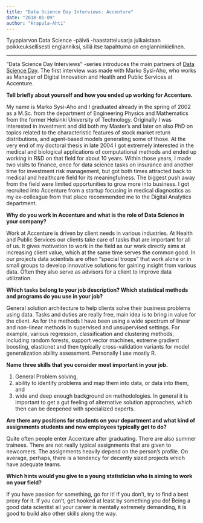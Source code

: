 ```yaml
---
title: "Data Science Day Interviews: Accenture"
date: "2018-01-09"
author: "Krapula-Ahti"
---
```


Tyyppiarvon Data Science -päivä -haastattelusarja julkaistaan poikkeuksellisesti englanniksi, sillä itse tapahtuma on englanninkielinen.

* * *

”Data Science Day Interviews” -series introduces the main partners of [Data Science Day](https://www.facebook.com/events/321228351687625/). The first interview was made with Marko Sysi-Aho, who works as Manager of Digital Innovation and Health and Public Services at Accenture.

**Tell briefly about yourself and how you ended up working for Accenture.**

My name is Marko Sysi-Aho and I graduated already in the spring of 2002 as a M.Sc. from the department of Engineering Physics and Mathematics from the former Helsinki University of Technology. Originally I was interested in investment and did both my Master’s and later on also PhD on topics related to the characteristic features of stock market return distributions, and agent-based models generating some of those. At the very end of my doctoral thesis in late 2004 I got extremely interested in the medical and biological applications of computational methods and ended up working in R&D on that field for about 10 years. Within those years, I made two visits to finance, once for data science tasks on insurance and another time for investment risk management, but got both times attracted back to medical and healthcare field for its meaningfulness. The biggest push away from the field were limited opportunities to grow more into business. I got recruited into Accenture from a startup focusing in medical diagnostics as my ex-colleague from that place recommended me to the Digital Analytics department.

**Why do you work in Accenture and what is the role of Data Science in your company?**

Work at Accenture is driven by client needs in various industries. At Health and Public Services our clients take care of tasks that are important for all of us. It gives motivation to work in the field as our work directly aims at increasing client value, which at the same time serves the common good. In our projects data scientists are often “special troops” that work alone or in small groups to develop innovative solutions for gaining insight from various data. Often they also serve as advisors for a client to improve data utilization.

**Which tasks belong to your job description? Which statistical methods and programs do you use in your job?**

General solution architecture to help clients solve their business problems using data. Tasks and duties are really free, main idea is to bring in value for the client. As for the methods I have been using a wide spectrum of linear and non-linear methods in supervised and unsupervised settings. For example, various regression, classification and clustering methods, including random forests, support vector machines, extreme gradient boosting, elasticnet and then typically cross-validation variants for model generalization ability assessment. Personally I use mostly R.

**Name three skills that you consider most important in your job.**

1) General Problem solving,
2) ability to identify problems and map them into data, or data into them, and
3) wide and deep enough background on methodologies. In general it is important to get a gut feeling of alternative solution approaches, which then can be deepened with specialized experts.

**Are there any positions for students on your department and what kind of assignments students and new employees typically get to do?**

Quite often people enter Accenture after graduating. There are also summer trainees. There are not really typical assignments that are given to newcomers. The assignments heavily depend on the person’s profile. On average, perhaps, there is a tendency for decently sized projects which have adequate teams.

**Which hints would you give to a young statistician who is aiming to work on your field?**

If you have passion for something, go for it! If you don’t, try to find a best proxy for it. If you can’t, get hooked at least by something you do! Being a good data scientist all your career is mentally extremely demanding, it is good to build also other skills along the way.
